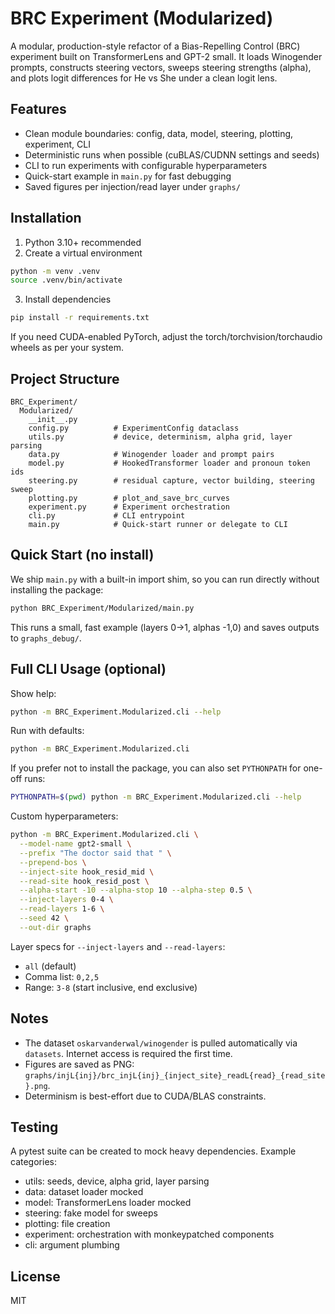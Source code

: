 # BRC Experiment (Modularized)

A modular, production-style refactor of a Bias-Repelling Control (BRC) experiment built on TransformerLens and GPT-2 small. It loads Winogender prompts, constructs steering vectors, sweeps steering strengths (alpha), and plots logit differences for He vs She under a clean logit lens.

## Features
- Clean module boundaries: config, data, model, steering, plotting, experiment, CLI
- Deterministic runs when possible (cuBLAS/CUDNN settings and seeds)
- CLI to run experiments with configurable hyperparameters
- Quick-start example in `main.py` for fast debugging
- Saved figures per injection/read layer under `graphs/`

## Installation
1. Python 3.10+ recommended
2. Create a virtual environment
```bash
python -m venv .venv
source .venv/bin/activate
```
3. Install dependencies
```bash
pip install -r requirements.txt
```
If you need CUDA-enabled PyTorch, adjust the torch/torchvision/torchaudio wheels as per your system.

## Project Structure
```
BRC_Experiment/
  Modularized/
    __init__.py
    config.py          # ExperimentConfig dataclass
    utils.py           # device, determinism, alpha grid, layer parsing
    data.py            # Winogender loader and prompt pairs
    model.py           # HookedTransformer loader and pronoun token ids
    steering.py        # residual capture, vector building, steering sweep
    plotting.py        # plot_and_save_brc_curves
    experiment.py      # Experiment orchestration
    cli.py             # CLI entrypoint
    main.py            # Quick-start runner or delegate to CLI
```

## Quick Start (no install)
We ship `main.py` with a built-in import shim, so you can run directly without installing the package:
```bash
python BRC_Experiment/Modularized/main.py
```
This runs a small, fast example (layers 0→1, alphas -1,0) and saves outputs to `graphs_debug/`.

## Full CLI Usage (optional)
Show help:
```bash
python -m BRC_Experiment.Modularized.cli --help
```
Run with defaults:
```bash
python -m BRC_Experiment.Modularized.cli
```
If you prefer not to install the package, you can also set `PYTHONPATH` for one-off runs:
```bash
PYTHONPATH=$(pwd) python -m BRC_Experiment.Modularized.cli --help
```
Custom hyperparameters:
```bash
python -m BRC_Experiment.Modularized.cli \
  --model-name gpt2-small \
  --prefix "The doctor said that " \
  --prepend-bos \
  --inject-site hook_resid_mid \
  --read-site hook_resid_post \
  --alpha-start -10 --alpha-stop 10 --alpha-step 0.5 \
  --inject-layers 0-4 \
  --read-layers 1-6 \
  --seed 42 \
  --out-dir graphs
```
Layer specs for `--inject-layers` and `--read-layers`:
- `all` (default)
- Comma list: `0,2,5`
- Range: `3-8` (start inclusive, end exclusive)

## Notes
- The dataset `oskarvanderwal/winogender` is pulled automatically via `datasets`. Internet access is required the first time.
- Figures are saved as PNG: `graphs/injL{inj}/brc_injL{inj}_{inject_site}_readL{read}_{read_site}.png`.
- Determinism is best-effort due to CUDA/BLAS constraints.

## Testing
A pytest suite can be created to mock heavy dependencies. Example categories:
- utils: seeds, device, alpha grid, layer parsing
- data: dataset loader mocked
- model: TransformerLens loader mocked
- steering: fake model for sweeps
- plotting: file creation
- experiment: orchestration with monkeypatched components
- cli: argument plumbing

## License
MIT
